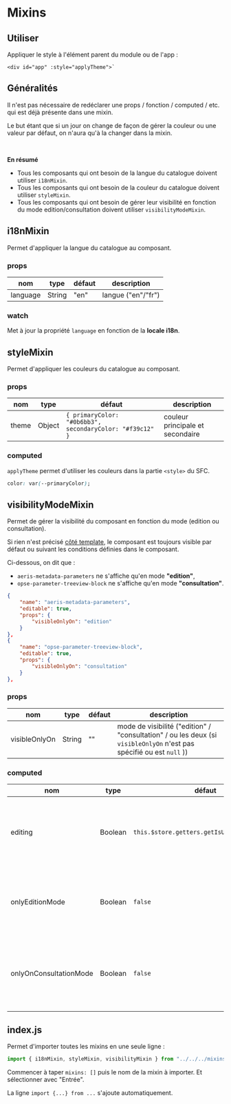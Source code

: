 # Mixins

## Utiliser

Appliquer le style à l'élément parent du module ou de l'app :

```vue
<div id="app" :style="applyTheme">` 
```

## Généralités

Il n'est pas nécessaire de redéclarer une props / fonction / computed / etc. qui est déjà présente dans une mixin.

Le but étant que si un jour on change de façon de gérer la couleur ou une valeur par défaut, on n'aura qu'à la changer dans la mixin.

<br/>

**<Badge text="important" type="warning"/>**

**En résumé**

- Tous les composants qui ont besoin de la langue du catalogue doivent utiliser `i18nMixin`.
- Tous les composants qui ont besoin de la couleur du catalogue doivent utiliser `styleMixin`.
- Tous les composants qui ont besoin de gérer leur visibilité en fonction du mode edition/consultation doivent utiliser `visibilityModeMixin`.

## i18nMixin

Permet d'appliquer la langue du catalogue au composant.

### props

| nom      | type   | défaut | description        |
| -------- | ------ | ------ | ------------------ |
| language | String | "en"   | langue ("en"/"fr") |

### watch

Met à jour la propriété `language` en fonction de la **locale i18n**.

## styleMixin

Permet d'appliquer les couleurs du catalogue au composant.

### props

| nom   | type   | défaut                                                   | description                      |
| ----- | ------ | -------------------------------------------------------- | -------------------------------- |
| theme | Object | `{ primaryColor: "#0b6bb3", secondaryColor: "#f39c12" }` | couleur principale et secondaire |

### computed

`applyTheme` permet d'utiliser les couleurs dans la partie `<style>` du SFC.

```css
color: var(--primaryColor);
```

## visibilityModeMixin

Permet de gérer la visibilité du composant en fonction du mode (edition ou consultation).

Si rien n'est précisé [côté template](https://services.sedoo.fr/metadatatemplate/swagger-ui.html), le composant est toujours visible par défaut ou suivant les conditions définies dans le composant.

Ci-dessous, on dit que :

- `aeris-metadata-parameters` ne s'affiche qu'en mode **"edition"**,
- `opse-parameter-treeview-block` ne s'affiche qu'en mode **"consultation"**.

```json
{
    "name": "aeris-metadata-parameters",
    "editable": true,
    "props": {
        "visibleOnlyOn": "edition"
    }
},
{
    "name": "opse-parameter-treeview-block",
    "editable": true,
    "props": {
        "visibleOnlyOn": "consultation"
    }
},
```

### props

| nom           | type   | défaut | description                                                                                                          |
| ------------- | ------ | ------ | -------------------------------------------------------------------------------------------------------------------- |
| visibleOnlyOn | String | ""     | mode de visibilité ("edition" / "consultation" / ou les deux (si `visibleOnlyOn` n'est pas spécifié ou est `null` )) |

### computed

| nom                    | type    | défaut                                      | description                                                                                                      |
| ---------------------- | ------- | ------------------------------------------- | ---------------------------------------------------------------------------------------------------------------- |
| editing                | Boolean | `this.$store.getters.getIsUserEditingSheet` | Récupéré depuis le store du catalogue. Vaut `true` si on est en édition et `false` si on est en consultation.    |
| onlyEditionMode        | Boolean | `false`                                     | `true` si la propriété `visibleOnlyOn: "edition"` est présente dans le template et si `editing` est `true`       |
| onlyOnConsultationMode | Boolean | `false`                                     | `true` si la propriété `visibleOnlyOn: "consultation"` est présente dans le template et si `editing` est `false` |

## index.js

Permet d'importer toutes les mixins en une seule ligne :

```js
import { i18nMixin, styleMixin, visibilityMixin } from "../../../mixins";
```

**<Badge text="Raccourci dans Codium" type="success"/>**

Commencer à taper `mixins: []` puis le nom de la mixin à importer. Et sélectionner avec "Entrée".

La ligne `import {...} from ...` s'ajoute automatiquement.
